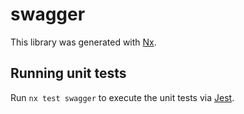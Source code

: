 # swagger

This library was generated with [Nx](https://nx.dev).

## Running unit tests

Run `nx test swagger` to execute the unit tests via [Jest](https://jestjs.io).
